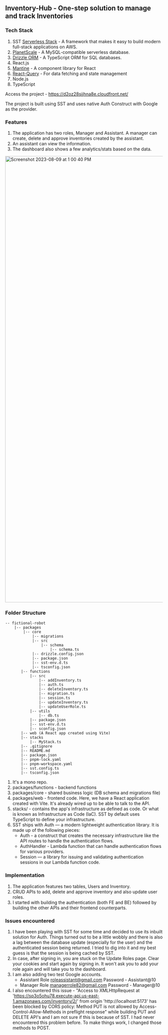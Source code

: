 ## Inventory-Hub - One-step solution to manage and track Inventories

### Tech Stack
1. SST [Serverless Stack](https://sst.dev/) - A framework that makes it easy to build modern full-stack applications on AWS.
2. [PlanetScale](https://planetscale.com/) - A MySQL-compatible serverless database.
3. [Drizzle ORM](https://orm.drizzle.team/) - A TypeScript ORM for SQL databases.
4. React.js
5. [Mantine](https://mantine.dev/) - A component library for React
6. [React-Query](https://tanstack.com/query/latest/) - For data fetching and state management
7. Node.js
8. TypeScript

Access the project - https://d2oz28sjjhna8e.cloudfront.net/

The project is built using SST and uses native Auth Construct with Google as the provider.

### Features
1. The application has two roles, Manager and Assistant. A manager can create, delete and approve inventories created by the assistant.
2. An assistant can view the information.
3. The dashboard also shows a few analytics/stats based on the data.
<img width="1420" alt="Screenshot 2023-08-09 at 1 00 40 PM" src="https://github.com/swarna1001/fictional-robot/assets/66565400/a1a45a51-73fa-43bd-a5e4-a6130dab1844">

### Folder Structure

```
-- fictional-robot
    |-- packages
        |-- core
            |-- migrations
            |-- src
                |-- schema
                    |-- schema.ts
            |-- drizzle.config.json
            |-- package.json
            |-- sst-env.d.ts
            |-- tsconfig.json
       |-- functions
           |-- src
               |-- addInventory.ts
               |-- auth.ts
               |-- deleteInventory.ts
               |-- migration.ts
               |-- session.ts
               |-- updateInventory.ts
               |-- updateUserRole.ts
           |-- utils
               |-- db.ts
           |-- package.json
           |-- sst-env.d.ts
           |-- sconfig.json
       |-- web (A React app created using Vite)
       |-- stacks
           |-- MyStack.ts
       |-- .gitignore
       |-- README.md
       |-- package.json
       |-- pnpm-lock.yaml
       |-- pnpm-workspace.yaml
       |-- sst.config.ts
       |-- tsconfig.json  
```
1. It's a mono repo.
2. packages/functions - backend functions
3. packages/core - shared business logic (DB schema and migrations file)
4. packages/web - frontend code. Here, we have a React application created with Vite. It's already wired up to be able to talk to the API.
5. stacks/ - contains the app's infrastructure as defined as code. Or what is known as Infrastructure as Code (IaC). SST by default uses TypeScript to define your infrastructure.
6. SST ships with Auth — a modern lightweight authentication library. It is made up of the following pieces:
   - Auth - a construct that creates the necessary infrastructure like the API routes to handle the authentication flows.
   - AuthHandler -  Lambda function that can handle authentication flows for various providers. 
   - Session — a library for issuing and validating authentication sessions in our Lambda function code.

### Implementation
1. The application features two tables, Users and Inventory.
2. CRUD APIs to add, delete and approve inventory and also update user roles.
3. I started with building the authentication (both FE and BE) followed by building the other APIs and their frontend counterparts.

### Issues encountered
1. I have been playing with SST for some time and decided to use its inbuilt solution for Auth. Things turned out to be a little wobbly and there is also a lag between the database update (especially for the user) and the authenticated session being returned. I tried to dig into it and my best guess is that the session is being cached by SST.
2. In case, after signing in, you are stuck on the Update Roles page. Clear your cookies and start again by signing in. It won't ask you to add your role again and will take you to the dashboard.
3. I am also adding two test Google accounts.
   - Assistant Role
     roleassistant@gmail.com
     Password - Assistant@10
   - Manager Role
     managerrole82@gmail.com
     Password - Manager@10
4. I also encountered this issue - "Access to XMLHttpRequest at 'https://sp3o5ohu78.execute-api.us-east-1.amazonaws.com/inventory/2/' from origin 'http://localhost:5173' has been blocked by CORS policy: Method PUT is not allowed by Access-Control-Allow-Methods in preflight response" while building PUT and DELETE API's and I am not sure if this is because of SST. I had never encountered this problem before. To make things work, I changed those methods to POST.

